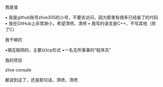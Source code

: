 我是谁

• 我是github账号zlive305的小号，不要去访问，因为那里有很多已经废了的代码
• 我在GitHub上非常渺小，希望清喷，清喷
• 我写的语言是C++，不写其他（除了C）

我干嘛的

•搞互联网的，主要以tcp形式
•一名无所事事的“程序员”

我的项目

zlive consale

都说到这了，还是那句话，清喷，清喷
